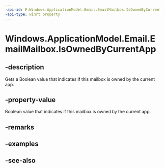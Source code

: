 ```yaml
---
-api-id: P:Windows.ApplicationModel.Email.EmailMailbox.IsOwnedByCurrentApp
-api-type: winrt property
---
```


<!-- Property syntax
public bool IsOwnedByCurrentApp { get; }
-->

# Windows.ApplicationModel.Email.EmailMailbox.IsOwnedByCurrentApp

## -description
Gets a Boolean value that indicates if this mailbox is owned by the current app.

## -property-value
Boolean value that indicates if this mailbox is owned by the current app.

## -remarks

## -examples

## -see-also
